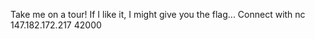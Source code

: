 Take me on a tour! If I like it, I might give you the flag... Connect with nc 147.182.172.217 42000

